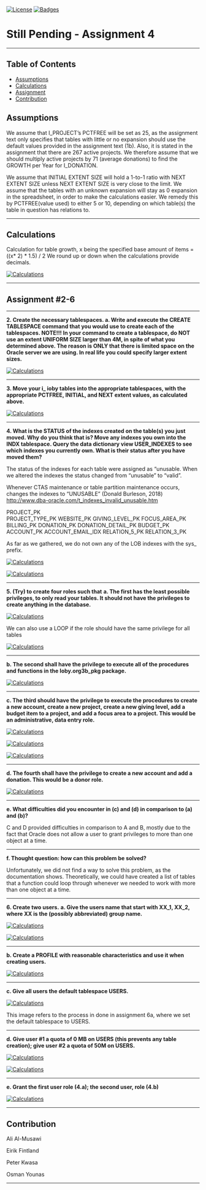 [![License](http://img.shields.io/:license-mit-blue.svg?style=flat-square)](http://badges.mit-license.org) [![Badges](http://img.shields.io/:badges-9/9-ff6799.svg?style=flat-square)](https://github.com/badges/badgerbadgerbadger)

# Still Pending - Assignment 4
---







## Table of Contents

- [Assumptions](#assumptions)
- [Calculations](#calculations)
- [Assignment](#assignment)
- [Contribution](#contribution)





## Assumptions

We assume that I_PROJECT’s PCTFREE will be set as 25, as the assignment text only specifies that tables with little or no expansion should use the default values provided in the assignment text (1b).
Also, it is stated in the assignment that there are 267 active projects. We therefore assume that we should multiply active projects by 71 (average donations)  to find the GROWTH per Year for I_DONATION.

We assume that  INITIAL EXTENT SIZE will hold a 1-to-1 ratio with NEXT EXTENT SIZE unless NEXT EXTENT SIZE is very close to the limit.
We assume that the tables with an unknown expansion will stay as 0 expansion in the spreadsheet, in order to make the calculations easier. We remedy this by PCTFREE(value used) to either 5 or 10, depending on which table(s) the table in question has relations to.

---




## Calculations
Calculation for table growth, x being the specified base amount of items = ((x* 2) * 1.5) / 2 We round up or down when the calculations provide decimals.

[![Calculations](https://i.imgur.com/ywKOD86.png)](http://i.imgur.com/ywKOD86)


---

## Assignment #2-6

---

**2. Create the necessary tablespaces. a. Write and execute the CREATE TABLESPACE command that you would use to create each of the tablespaces. NOTE!!! In your command to create a tablespace, do NOT use an extent UNIFORM SIZE larger than 4M, in spite of what you determined above. The reason is ONLY that there is limited space on the Oracle server we are using. In real life you could specify larger extent sizes.**

[![Calculations](https://i.imgur.com/EnnWmhw.png)](http://i.imgur.com/EnnWmhw)

---







**3. Move your i_ ioby tables into the appropriate tablespaces, with the appropriate PCTFREE, INITIAL, and NEXT extent values, as calculated above.**

[![Calculations](https://i.imgur.com/XwNegFP.png)](http://i.imgur.com/XwNegFP)

---




**4. What is the STATUS of the indexes created on the table(s) you just moved. Why
do you think that is? Move any indexes you own into the INDX tablespace.
Query the data dictionary view USER_INDEXES to see which indexes you
currently own. What is their status after you have moved them?**

The status of the indexes for each table were assigned as “unusable. When we altered the indexes the status changed from “unusable” to “valid”. 

Whenever CTAS maintenance or table partition maintenance occurs, changes the indexes to  “UNUSABLE” (Donald Burleson, 2018) 
http://www.dba-oracle.com/t_indexes_invalid_unusable.htm 

PROJECT_PK	
PROJECT_TYPE_PK
WEBSITE_PK
GIVING_LEVEL_PK
FOCUS_AREA_PK
BILLING_PK
DONATION_PK
DONATION_DETAIL_PK
BUDGET_PK
ACCOUNT_PK
ACCOUNT_EMAIL_IDX
RELATION_5_PK
RELATION_3_PK

As far as we gathered, we do not own any of the LOB indexes with the sys_ prefix.


[![Calculations](https://i.imgur.com/nZSJDin.png)](http://i.imgur.com/nZSJDin)

[![Calculations](https://i.imgur.com/ARCBQjr.png)](http://i.imgur.com/ARCBQjr)


---

**5. (Try) to create four roles such that**
**a.  The first has the least possible privileges, to only read your tables.  It should not have the privileges to create anything in the database.**


[![Calculations](https://i.imgur.com/smpkEaA.png)](https://i.imgur.com/smpkEaA)


We can also use a LOOP if the role should have the same privilege for all tables

[![Calculations](https://i.imgur.com/qfEtq3h.png)](http://i.imgur.com/qfEtq3h)


---

**b.  The second shall have the privilege to execute all of the procedures and functions in the Ioby.org3b_pkg package.**


[![Calculations](https://i.imgur.com/DXlEBOQ.png)](http://i.imgur.com/DXlEBOQ)


---





**c.  The third should have the privilege to execute the procedures to create a new account, create a new project, create a new giving level, add a budget item to a project, and add a focus area to a project. This would be an administrative, data entry role.**


[![Calculations](https://i.imgur.com/DGQMtJR.png)](http://i.imgur.com/DGQMtJR)

[![Calculations](https://i.imgur.com/5VyqEmi.png)](http://i.imgur.com/5VyqEmi)

[![Calculations](https://i.imgur.com/IhUCTVa.png)](http://i.imgur.com/IhUCTVa)

---







**d.  The fourth shall have the privilege to create a new account and add a donation.  This would be a donor role.**

[![Calculations](https://i.imgur.com/vm41yOn.png)](http://i.imgur.com/vm41yOn)

---

**e.  What difficulties did you encounter in (c) and (d) in comparison to (a) and (b)?**

C and D provided difficulties in comparison to A and B, mostly due to the fact that Oracle does not allow a user to grant privileges to more than one object at a time.

---

**f.  Thought question: how can this problem be solved?**

Unfortunately, we did not find a way to solve this problem, as the documentation shows.
Theoretically, we could have created a list of tables that a function could loop through whenever we needed to work with more than one object at a time.

---



**6. Create two users.**
**a. Give the users name that start with XX_1, XX_2, where XX is the (possibly abbreviated) group name.**

[![Calculations](https://i.imgur.com/LWVgszF.png)](http://i.imgur.com/LWVgszF)

[![Calculations](https://i.imgur.com/UpYcvY8.png)](http://i.imgur.com/UpYcvY8)

---


**b. Create a PROFILE with reasonable characteristics and use it when creating users.**

[![Calculations](https://i.imgur.com/Oqo9r3e.png)](http://i.imgur.com/Oqo9r3e)

---


**c. Give all users the default tablespace USERS.**

[![Calculations](https://i.imgur.com/MPPjWGc.png)](http://i.imgur.com/MPPjWGc)

This image refers to the process in done in assignment 6a, where we set the default tablespace to USERS.

---




**d. Give user #1 a quota of 0 MB on USERS (this prevents any table creation); give user #2 a quota of 50M on USERS.**

[![Calculations](https://i.imgur.com/Gegy64J.png)](http://i.imgur.com/Gegy64J)

[![Calculations](https://i.imgur.com/wT36SQ1.png)](http://i.imgur.com/wT36SQ1)


---




**e. Grant the first user role (4.a); the second user, role (4.b)**

[![Calculations](https://i.imgur.com/vm41yOn.png)](http://i.imgur.com/vm41yOn)

---

## Contribution

Ali Al-Musawi 

Eirik Fintland 

Peter Kwasa 

Osman Younas

---



